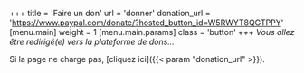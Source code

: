 +++
title = 'Faire un don'
url = 'donner'
donation_url = 'https://www.paypal.com/donate/?hosted_button_id=W5RWYT8QGTPPY'
[menu.main]
    weight = 1
    [menu.main.params]
      class = 'button'
+++
*Vous allez être redirigé(e) vers la plateforme de dons...*

Si la page ne charge pas, [cliquez ici]({{< param "donation_url" >}}).